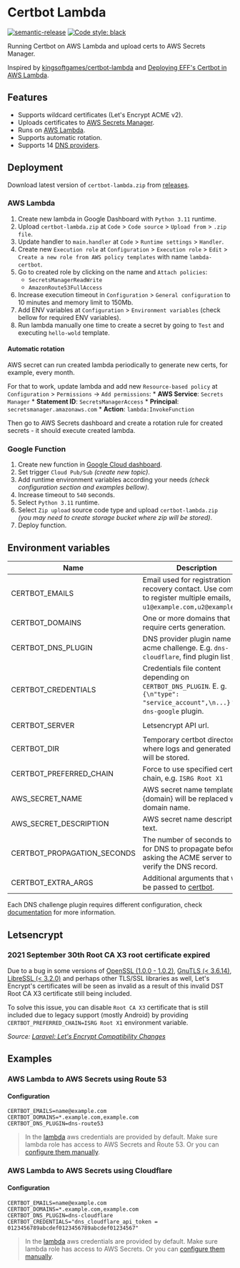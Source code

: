# Certbot Lambda

[![semantic-release](https://img.shields.io/badge/%20%20%F0%9F%93%A6%F0%9F%9A%80-semantic--release-e10079.svg)](https://github.com/relekang/python-semantic-release)
[![Code style: black](https://img.shields.io/badge/code%20style-black-000000.svg)](https://github.com/psf/black)

Running Certbot on AWS Lambda and upload certs to AWS Secrets Manager.

Inspired by [kingsoftgames/certbot-lambda](https://github.com/kingsoftgames/certbot-lambda) and [Deploying EFF's Certbot in AWS Lambda](https://arkadiyt.com/2018/01/26/deploying-effs-certbot-in-aws-lambda/).


## Features

- Supports wildcard certificates (Let's Encrypt ACME v2).
- Uploads certificates to [AWS Secrets Manager](https://aws.amazon.com/secrets-manager/).
- Runs on [AWS Lambda](https://aws.amazon.com/lambda/).
- Supports automatic rotation.
- Supports 14 [DNS providers](https://eff-certbot.readthedocs.io/en/stable/using.html#dns-plugins).

## Deployment

Download latest version of `certbot-lambda.zip` from [releases](https://github.com/KiraLT/certbot-lambda/releases).

### AWS Lambda

1. Create new lambda in Google Dashboard with `Python 3.11` runtime.
2. Upload `certbot-lambda.zip` at `Code` > `Code source` > `Upload from` > `.zip file`.
3. Update handler to `main.handler` at `Code` > `Runtime settings` > `Handler`.
4. Create new `Execution role` at `Configuration` > `Execution role` > `Edit` > `Create a new role from AWS policy templates` with name `lambda-certbot`.
5. Go to created role by clicking on the name and `Attach policies`:
    * `SecretsManagerReadWrite`
    * `AmazonRoute53FullAccess`
6. Increase execution timeout in `Configuration` > `General configuration` to 10 minutes and memory limit to 150Mb.
7. Add ENV variables at `Configuration` > `Environment variables` (check bellow for required ENV variables).
8. Run lambda manually one time to create a secret by going to `Test` and executing `hello-wold` template.

#### Automatic rotation

AWS secret can run created lambda periodically to generate new certs, for example, every month. 

For that to work, update lambda and add new `Resource-based policy` at `Configuration` > `Permissions` -> `Add permissions`:
    * **AWS Service**: `Secrets Manager`
    * **Statement ID**: `SecretsManagerAccess`
    * **Principal**: `secretsmanager.amazonaws.com`
    * **Action**: `lambda:InvokeFunction`

Then go to AWS Secrets dashboard and create a rotation rule for created secrets - it should execute created lambda.

### Google Function

1. Create new function in [Google Cloud dashboard](https://console.cloud.google.com/functions).
2. Set trigger `Cloud Pub/Sub` _(create new topic)_.
4. Add runtime environment variables according your needs _(check configuration section and examples bellow)_.
5. Increase timeout to `540` seconds.
6. Select `Python 3.11` runtime.
7. Select `Zip upload` source code type and upload `certbot-lambda.zip` _(you may need to create storage bucket where zip will be stored)_.
8. Deploy function.

## Environment variables

| Name | Description | Default/required |
|---|---|---|
| CERTBOT_EMAILS | Email used for registration and recovery contact. Use comma to register multiple emails, eg: `u1@example.com,u2@example.com`. | **required** |
| CERTBOT_DOMAINS | One or more domains that require certs generation. | **required** |
| CERTBOT_DNS_PLUGIN | DNS provider plugin name for acme challenge. E.g. `dns-cloudflare`, find plugin list [here](https://eff-certbot.readthedocs.io/en/stable/using.html#dns-plugins). | **required** |
| CERTBOT_CREDENTIALS | Credentials file content depending on `CERTBOT_DNS_PLUGIN`. E. g. `{\n"type": "service_account",\n...}` for `dns-google` plugin. | **required** except for [route53](https://certbot-dns-route53.readthedocs.io/en/stable/#credentials) |
| CERTBOT_SERVER | Letsencrypt API url. | `https://acme-v02.api.letsencrypt.org/directory` |
| CERTBOT_DIR | Temporary certbot directory where logs and generated certs will be stored. | `/tmp/certbot` |
| CERTBOT_PREFERRED_CHAIN | Force to use specified cert chain, e.g. `ISRG Root X1` | |
| AWS_SECRET_NAME | AWS secret name template, {domain} will be replaced with domain name. | `certbot-{domain}` |
| AWS_SECRET_DESCRIPTION | AWS secret name description text. | `Auto generated SSL certificate by lambda-certbot` |
| CERTBOT_PROPAGATION_SECONDS | The number of seconds to wait for DNS to propagate before asking the ACME server to verify the DNS record. | Depends on dns plugin |
| CERTBOT_EXTRA_ARGS | Additional arguments that will be passed to [certbot](https://eff-certbot.readthedocs.io/en/stable/using.html#certbot-command-line-options). | |

Each DNS challenge plugin requires different configuration, check [documentation](https://eff-certbot.readthedocs.io/en/stable/using.html#dns-plugins) for more information.

## Letsencrypt

### 2021 September 30th Root CA X3 root certificate expired

Due to a bug in some versions of [OpenSSL (1.0.0 - 1.0.2)](https://community.letsencrypt.org/t/openssl-client-compatibility-changes-for-let-s-encrypt-certificates/143816), [GnuTLS (< 3.6.14)](https://lists.gnupg.org/pipermail/gnutls-help/2020-June/004648.html), [LibreSSL (< 3.2.0)](https://ftp.openbsd.org/pub/OpenBSD/LibreSSL/libressl-3.2.0-relnotes.txt) and perhaps other TLS/SSL libraries as well, Let's Encrypt's certificates will be seen as invalid as a result of this invalid DST Root CA X3 certificate still being included.

To solve this issue, you can disable `Root CA X3` certificate that is still included due to legacy support (mostly Android) by providing `CERTBOT_PREFERRED_CHAIN=ISRG Root X1` environment variable.

_Source: [Laravel: Let's Encrypt Compatibility Changes](https://blog.laravel.com/forge-lets-encrypt-compatibility-changes)_

## Examples

### AWS Lambda to AWS Secrets using Route 53

#### Configuration

```
CERTBOT_EMAILS=name@example.com
CERTBOT_DOMAINS=*.example.com,example.com
CERTBOT_DNS_PLUGIN=dns-route53
```

> In the [lambda](https://aws.amazon.com/lambda/) aws credentials are provided by default. Make sure lambda role has access to AWS Secrets and Route 53. Or you can [configure them manually](https://docs.aws.amazon.com/cli/latest/userguide/cli-configure-envvars.html).

### AWS Lambda to AWS Secrets using Cloudflare

#### Configuration

```
CERTBOT_EMAILS=name@example.com
CERTBOT_DOMAINS=*.example.com,example.com
CERTBOT_DNS_PLUGIN=dns-cloudflare
CERTBOT_CREDENTIALS="dns_cloudflare_api_token = 0123456789abcdef0123456789abcdef01234567"
```

> In the [lambda](https://aws.amazon.com/lambda/) aws credentials are provided by default. Make sure lambda role has access to AWS Secrets. Or you can [configure them manually](https://docs.aws.amazon.com/cli/latest/userguide/cli-configure-envvars.html).